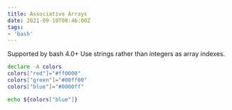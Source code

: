 ```yaml
---
title: Associative Arrays
date: 2021-09-18T08:46:00Z
tags:
- 'bash'
---
```


Supported by bash 4.0+ Use strings rather than integers as array indexes.

```bash
declare -A colors
colors["red"]="#ff0000"
colors["green"]="#00ff00"
colors["blue"]="#0000ff"

echo ${colors["blue"]}
```

